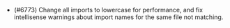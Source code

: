 - (#6773) Change all imports to lowercase for performance, and fix intellisense warnings about import names for the same file not matching.
